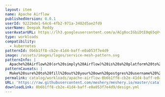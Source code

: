 ```yaml
---
layout: item
name: Apache Airflow
publishedVersion: 0.0.1
userId: 9222bde1-64c6-4fb2-971a-3402d5ae2fd9
userName: Deepak Reddy
userAvatarURL: https://lh3.googleusercontent.com/a/ACg8ocIGbiDtE0q65qVvAUdzHw8Qky81rM0kSAknIqbgysfDCw=s96-c
type: workloads
compatibility:
  - kubernetes
patternId: 0b6b1ff8-cb2e-41d4-baff-e0a053f7e4d9
image: /assets/images/logos/service-mesh-pattern.svg
patternInfo: |
  Apache%20Airflow%20(or%20simply%20Airflow)%20is%20a%20platform%20to%20programmatically%20author%2C%20schedule%2C%20and%20monitor%20workflows.%0A%0AWhen%20workflows%20are%20defined%20as%20code%2C%20they%20become%20more%20maintainable%2C%20versionable%2C%20testable%2C%20and%20collaborative.%0A%0AUse%20Airflow%20to%20author%20workflows%20as%20directed%20acyclic%20graphs%20(DAGs)%20of%20tasks.%20The%20Airflow%20scheduler%20executes%20your%20tasks%20on%20an%20array%20of%20workers%20while%20following%20the%20specified%20dependencies.%20Rich%20command%20line%20utilities%20make%20performing%20complex%20surgeries%20on%20DAGs%20a%20snap.%20The%20rich%20user%20interface%20makes%20it%20easy%20to%20visualize%20pipelines%20running%20in%20production%2C%20monitor%20progress%2C%20and%20troubleshoot%20issues%20when%20needed.%0A%0AAirflow%20works%20best%20with%20workflows%20that%20are%20mostly%20static%20and%20slowly%20changing.%20When%20the%20DAG%20structure%20is%20similar%20from%20one%20run%20to%20the%20next%2C%20it%20clarifies%20the%20unit%20of%20work%20and%20continuity.%20Other%20similar%20projects%20include%20Luigi%2C%20Oozie%20and%20Azkaban.%0A%0AAirflow%20is%20commonly%20used%20to%20process%20data%2C%20but%20has%20the%20opinion%20that%20tasks%20should%20ideally%20be%20idempotent%20(i.e.%2C%20results%20of%20the%20task%20will%20be%20the%20same%2C%20and%20will%20not%20create%20duplicated%20data%20in%20a%20destination%20system)%2C%20and%20should%20not%20pass%20large%20quantities%20of%20data%20from%20one%20task%20to%20the%20next%20(though%20tasks%20can%20pass%20metadata%20using%20Airflow's%20XCom%20feature).%20For%20high-volume%2C%20data-intensive%20tasks%2C%20a%20best%20practice%20is%20to%20delegate%20to%20external%20services%20specializing%20in%20that%20type%20of%20work.%0A%0AAirflow%20is%20not%20a%20streaming%20solution%2C%20but%20it%20is%20often%20used%20to%20process%20real-time%20data%2C%20pulling%20data%20off%20streams%20in%20batches.%0A%0APrinciples%0ADynamic%3A%20Airflow%20pipelines%20are%20configuration%20as%20code%20(Python)%2C%20allowing%20for%20dynamic%20pipeline%20generation.%20This%20allows%20for%20writing%20code%20that%20instantiates%20pipelines%20dynamically.%0AExtensible%3A%20Easily%20define%20your%20own%20operators%2C%20executors%20and%20extend%20the%20library%20so%20that%20it%20fits%20the%20level%20of%20abstraction%20that%20suits%20your%20environment.%0AElegant%3A%20Airflow%20pipelines%20are%20lean%20and%20explicit.%20Parameterizing%20your%20scripts%20is%20built%20into%20the%20core%20of%20Airflow%20using%20the%20powerful%20Jinja%20templating%20engine.%0AScalable%3A%20Airflow%20has%20a%20modular%20architecture%20and%20uses%20a%20message%20queue%20to%20orchestrate%20an%20arbitrary%20number%20of%20workers.
patternCaveats: |
  Make%20sure%20to%20fill%20out%20your%20own%20postgres%20username%20%2Cpassword%2C%20host%2Cport%20etc%20to%20see%20airflow%20working%20as%20per%20your%20database%20requirements.%20pass%20them%20as%20environment%20variables%20or%20create%20secrets%20%20%20for%20password%20and%20config%20map%20for%20ports%20%2Chost%20.
permalink: catalog/workloads/apache-airflow-0b6b1ff8-cb2e-41d4-baff-e0a053f7e4d9.html
URL: 'https://raw.githubusercontent.com/meshery/meshery.io/master/catalog/0b6b1ff8-cb2e-41d4-baff-e0a053f7e4d9/0.0.1/design.yml'
downloadLink: 0b6b1ff8-cb2e-41d4-baff-e0a053f7e4d9/design.yml
---
```


